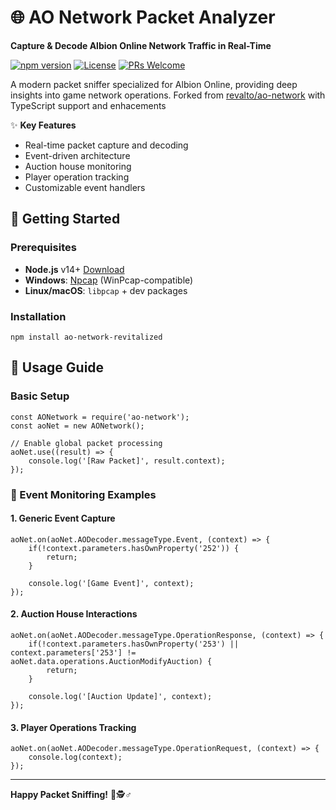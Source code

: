 # 🌐 AO Network Packet Analyzer

**Capture & Decode Albion Online Network Traffic in Real-Time**

[![npm version](https://img.shields.io/npm/v/ao-network?color=success)](https://www.npmjs.com/package/ao-network)
[![License](https://img.shields.io/badge/license-MIT-blue.svg)](LICENSE)
[![PRs Welcome](https://img.shields.io/badge/PRs-welcome-brightgreen.svg)]()

A modern packet sniffer specialized for Albion Online, providing deep insights into game network operations.
Forked from [revalto/ao-network](https://github.com/Revalto/ao-network) with TypeScript support and enhacements

✨ **Key Features**
- Real-time packet capture and decoding
- Event-driven architecture
- Auction house monitoring
- Player operation tracking
- Customizable event handlers

## 🚀 Getting Started

### Prerequisites

- **Node.js** v14+ [Download](https://nodejs.org/)
- **Windows**: [Npcap](https://nmap.org/npcap/) (WinPcap-compatible)
- **Linux/macOS**: `libpcap` + dev packages

### Installation

```
npm install ao-network-revitalized
```

## 📖 Usage Guide

### Basic Setup
```
const AONetwork = require('ao-network');
const aoNet = new AONetwork();

// Enable global packet processing
aoNet.use((result) => {
    console.log('[Raw Packet]', result.context);
});
```

### 🎯 Event Monitoring Examples

#### 1. Generic Event Capture
```
aoNet.on(aoNet.AODecoder.messageType.Event, (context) => {
    if(!context.parameters.hasOwnProperty('252')) {
        return;
    }

    console.log('[Game Event]', context);
});
```

#### 2. Auction House Interactions
```
aoNet.on(aoNet.AODecoder.messageType.OperationResponse, (context) => {
    if(!context.parameters.hasOwnProperty('253') || context.parameters['253'] != aoNet.data.operations.AuctionModifyAuction) {
        return;
    }

    console.log('[Auction Update]', context);
});
```

#### 3. Player Operations Tracking
```
aoNet.on(aoNet.AODecoder.messageType.OperationRequest, (context) => {
    console.log(context);
});
```

---

**Happy Packet Sniffing!** 👾🕵️♂️
